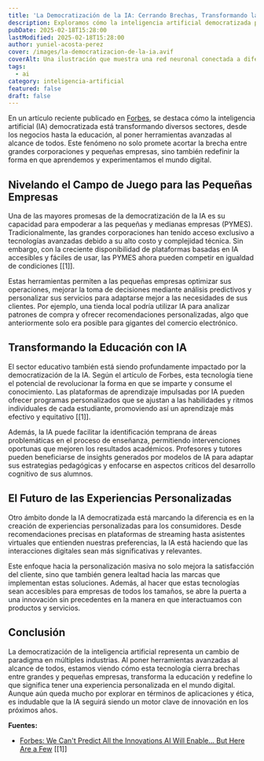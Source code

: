 ```yaml
---
title: 'La Democratización de la IA: Cerrando Brechas, Transformando la Educación y Personalizando Experiencias'
description: Exploramos cómo la inteligencia artificial democratizada puede nivelar el campo de juego entre grandes y pequeñas empresas, revolucionar la educación y ofrecer experiencias personalizadas nunca antes vistas.
pubDate: 2025-02-18T15:28:00
lastModified: 2025-02-18T15:28:00
author: yuniel-acosta-perez
cover: /images/la-democratizacion-de-la-ia.avif
coverAlt: Una ilustración que muestra una red neuronal conectada a diferentes sectores como negocios, educación y usuarios finales.
tags:
  - ai
category: inteligencia-artificial
featured: false
draft: false
---
```

En un artículo reciente publicado en [Forbes](https://www.forbes.com/sites/joemckendrick/2025/02/15/we-cant-predict-all-the-innovations-ai-will-enable---but-here-are-a-few/), se destaca cómo la inteligencia artificial (IA) democratizada está transformando diversos sectores, desde los negocios hasta la educación, al poner herramientas avanzadas al alcance de todos. Este fenómeno no solo promete acortar la brecha entre grandes corporaciones y pequeñas empresas, sino también redefinir la forma en que aprendemos y experimentamos el mundo digital.

## Nivelando el Campo de Juego para las Pequeñas Empresas

Una de las mayores promesas de la democratización de la IA es su capacidad para empoderar a las pequeñas y medianas empresas (PYMES). Tradicionalmente, las grandes corporaciones han tenido acceso exclusivo a tecnologías avanzadas debido a su alto costo y complejidad técnica. Sin embargo, con la creciente disponibilidad de plataformas basadas en IA accesibles y fáciles de usar, las PYMES ahora pueden competir en igualdad de condiciones [[1]].

Estas herramientas permiten a las pequeñas empresas optimizar sus operaciones, mejorar la toma de decisiones mediante análisis predictivos y personalizar sus servicios para adaptarse mejor a las necesidades de sus clientes. Por ejemplo, una tienda local podría utilizar IA para analizar patrones de compra y ofrecer recomendaciones personalizadas, algo que anteriormente solo era posible para gigantes del comercio electrónico.

## Transformando la Educación con IA

El sector educativo también está siendo profundamente impactado por la democratización de la IA. Según el artículo de Forbes, esta tecnología tiene el potencial de revolucionar la forma en que se imparte y consume el conocimiento. Las plataformas de aprendizaje impulsadas por IA pueden ofrecer programas personalizados que se ajustan a las habilidades y ritmos individuales de cada estudiante, promoviendo así un aprendizaje más efectivo y equitativo [[1]].

Además, la IA puede facilitar la identificación temprana de áreas problemáticas en el proceso de enseñanza, permitiendo intervenciones oportunas que mejoren los resultados académicos. Profesores y tutores pueden beneficiarse de insights generados por modelos de IA para adaptar sus estrategias pedagógicas y enfocarse en aspectos críticos del desarrollo cognitivo de sus alumnos.

## El Futuro de las Experiencias Personalizadas

Otro ámbito donde la IA democratizada está marcando la diferencia es en la creación de experiencias personalizadas para los consumidores. Desde recomendaciones precisas en plataformas de streaming hasta asistentes virtuales que entienden nuestras preferencias, la IA está haciendo que las interacciones digitales sean más significativas y relevantes.

Este enfoque hacia la personalización masiva no solo mejora la satisfacción del cliente, sino que también genera lealtad hacia las marcas que implementan estas soluciones. Además, al hacer que estas tecnologías sean accesibles para empresas de todos los tamaños, se abre la puerta a una innovación sin precedentes en la manera en que interactuamos con productos y servicios.

## Conclusión

La democratización de la inteligencia artificial representa un cambio de paradigma en múltiples industrias. Al poner herramientas avanzadas al alcance de todos, estamos viendo cómo esta tecnología cierra brechas entre grandes y pequeñas empresas, transforma la educación y redefine lo que significa tener una experiencia personalizada en el mundo digital. Aunque aún queda mucho por explorar en términos de aplicaciones y ética, es indudable que la IA seguirá siendo un motor clave de innovación en los próximos años.

**Fuentes:**

- [Forbes: We Can't Predict All the Innovations AI Will Enable... But Here Are a Few](https://www.forbes.com/sites/joemckendrick/2025/02/15/we-cant-predict-all-the-innovations-ai-will-enable---but-here-are-a-few/) [[1]]
